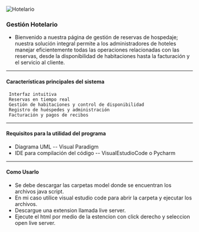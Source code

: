 ![Hotelario](https://github.com/Tacuri-20/Gestion-Hoteles/assets/166523434/ff316053-dd05-4996-89d1-5bbb8e236f81)

### Gestión  Hotelario
- Bienvenido a nuestra página de gestión de reservas de hospedaje; nuestra solución integral permite a los administradores de hoteles manejar eficientemente todas las operaciones relacionadas con las reservas, desde la disponibilidad de habitaciones hasta la facturación y el servicio al cliente.

----

#### Características principales del sistema
	 Interfaz intuitiva
	 Reservas en tiempo real
	 Gestión de habitaciones y control de disponibilidad
	 Registro de huéspedes y administración 
	 Facturación y pagos de recibos

----
#### Requisitos para la utilidad del programa
- Diagrama UML -- Visual Paradigm
- IDE para compilación del código -- VisualEstudioCode o Pycharm

----

#### Como Usarlo
- Se debe descargar las carpetas model donde se encuentran los archivos java script.
- En mi caso utilice visual estudio code para abrir la carpeta y ejecutar los archivos.
- Descargue una extension llamada live server.
- Ejecute el html por medio de la estencion con click derecho y seleccion open live server.
  
